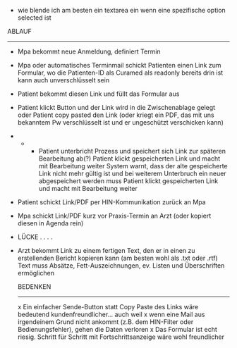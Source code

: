 - wie blende ich am besten ein textarea ein wenn eine spezifische option selected ist

ABLAUF

---

- Mpa bekommt neue Anmeldung, definiert Termin
- Mpa oder automatisches Terminmail schickt Patienten einen Link zum Formular,
  wo die Patienten-ID als Curamed als readonly bereits drin ist
  kann auch unverschlüsselt sein
- Patient bekommt diesen Link und füllt das Formular aus
- Patient klickt Button und der Link wird in die Zwischenablage gelegt
  oder Patient copy pasted den Link
  (oder kriegt ein PDF, das mit uns bekanntem Pw verschlüsselt ist und er ungeschützt verschicken kann)

- - - Patient unterbricht Prozess und speichert sich Link zur späteren Bearbeitung ab(?)
      Patient klickt gespeicherten Link und macht mit Bearbeitung weiter
      System warnt, dass der alte gespeicherte Link nicht mehr gültig ist und bei weiterem Unterbruch ein neuer abgespeichert werden muss
      Patient klickt gespeicherten Link und macht mit Bearbeitung weiter

- Patient schickt Link/PDF per HIN-Kommunikation zurück an Mpa
- Mpa schickt Link/PDF kurz vor Praxis-Termin an Arzt (oder kopiert diesen in Agenda rein)
- LÜCKE . . . .
- Arzt bekommt Link zu einem fertigen Text, den er in einen zu erstellenden Bericht kopieren kann (am besten wohl als .txt oder .rtf)
  Text muss Absätze, Fett-Auszeichnungen, ev. Listen und Überschriften ermöglichen

  BEDENKEN

  ***

  x Ein einfacher Sende-Button statt Copy Paste des Links wäre bedeutend kundenfreundlicher... auch weil
  x wenn eine Mail aus irgendeinem Grund nicht ankommt (z.B. dem HIN-Filter oder Bedienungsfehler), gehen die Daten verloren
  x Das Formular ist echt riesig. Schritt für Schritt mit Fortschrittsanzeige wäre wohl freundlicher
